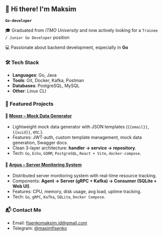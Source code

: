 ## 👋 Hi there! I'm Maksim

**`Go-developer`**

🎓 Graduated from *ITMO University* and now actively looking for a `Trainee / Junior Go Developer` position

💻 Passionate about backend development, especially in **Go**

### 🛠️ Tech Stack

- **Languages**: Go, Java
- **Tools**: Git, Docker, Kafka, Postman
- **Databases**: PostgreSQL, MySQL
- **Other**: Linux CLI

### :rocket: Featured Projects

#### :small_blue_diamond: [Moxer – Mock Data Generator](https://github.com/maksimfisenko/moxer)
- Lightweight mock data generator with JSON templates (`{{email}}`, `{{uuid}}`, etc.).
- Features: JWT-auth, custom template management, mock data generation, Swagger docs.
- Clean 3-layer architecture: **handler → service → repository**.
- Tech: `Go`, `Echo`, `GORM`, `PostgreSQL`, `React + Vite`, `docker-compose`.

#### :small_blue_diamond: [Argus – Server Monitoring System](https://github.com/maksimfisenko/argus)
- Distributed server monitoring system with real-time resource tracking.
- Components: **Agent → Server (gRPC + Kafka) → Consumer (SQLite + Web UI)**.
- Features: CPU, memory, disk usage, avg load, uptime tracking.
- Tech: `Go`, `gRPC`, `Kafka`, `SQLite`, `Docker Compose`.

### 📬 Contact Me
- Email: fisenkomaksim.id@gmail.com
- Telegram: [@maximfisenko](https://t.me/maximfisenko)
